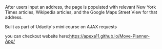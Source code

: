 After users input an address, the page is populated with relevant New York Times articles, Wikipedia articles, and the Google Maps Street View for that address.

Built as part of Udacity's mini course on AJAX requests

you can checkout website here:https://apexa11.github.io/Move-Planner-App/
